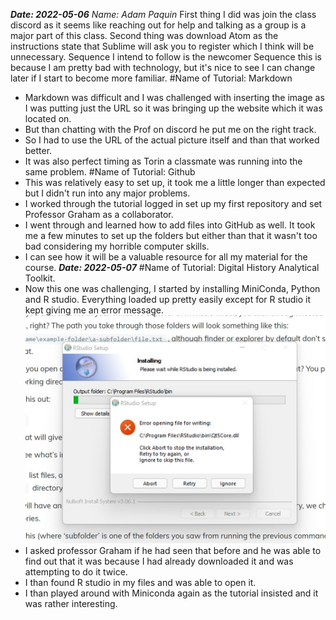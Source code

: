**_Date: 2022-05-06_**
_Name: Adam Paquin_
First thing I did was join the class discord as it seems like reaching out for help and talking as a group is a major part of this class.
Second thing was download Atom as the instructions state that Sublime will ask you to register which I think will be unnecessary.
Sequence I intend to follow is the newcomer Sequence this is because I am pretty bad with technology, but it's nice to see I can change later if I start to become more familiar.
#Name of Tutorial: Markdown
 + Markdown was difficult and I was challenged with inserting the image as I was putting just the URL so it was bringing up the website which it was located on.
 + But than chatting with the Prof on discord he put me on the right track.
 + So I had to use the URL of the actual picture itself and than that worked better.
 + It was also perfect timing as Torin a classmate was running into the same problem.
#Name of Tutorial: Github
+ This was relatively easy to set up, it took me a little longer than expected but I didn't run into any major problems.
+ I worked through the tutorial logged in set up my first repository and set Professor Graham as a collaborator.
+  I went through and learned how to add files into GitHub as well. It took me a few minutes to set up the folders but either than that it wasn't too bad considering my horrible computer skills.
+  I can see how it will be a valuable resource for all my material for the course.
**_Date: 2022-05-07_**
#Name of Tutorial: Digital History Analytical Toolkit.
+ Now this one was challenging, I started by installing MiniConda, Python and R studio. Everything loaded up pretty easily except for R studio it kept giving me an error message.![Error message](https://github.com/Adam33dp/-hist3814-materials/blob/main/part-one/error%20message%20R%20studio.jpg)
+ I asked professor Graham if he had seen that before and he was able to find out that it was because I had already downloaded it and was attempting to do it twice.
+  I than found R studio in my files and was able to open it.
+ I than played around with Miniconda again as the tutorial insisted and it was rather interesting.
